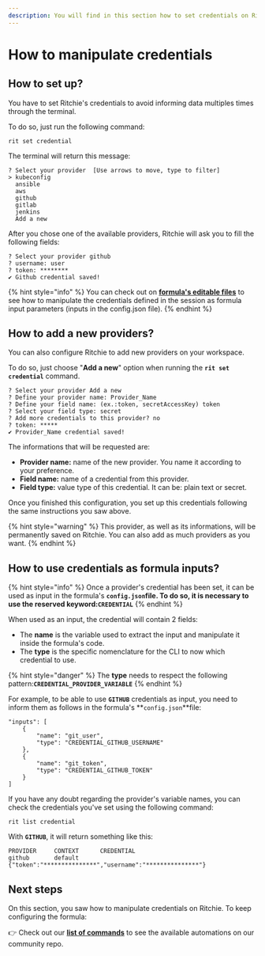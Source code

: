 ```yaml
---
description: You will find in this section how to set credentials on Ritchie.
---
```


# How to manipulate credentials

## How to set up?

You have to set Ritchie's credentials to avoid informing data multiples times through the terminal.

To do so, just run the following command: 

```text
rit set credential
```

The terminal will return this message: 

```text
? Select your provider  [Use arrows to move, type to filter]
> kubeconfig
  ansible
  aws
  github
  gitlab
  jenkins
  Add a new
```

After you chose one of the available providers, Ritchie will ask you to fill the following fields: 

```text
? Select your provider github
? username: user
? token: ********
✔ Github credential saved!
```

{% hint style="info" %}
You can check out on [**formula's editable files**](implement-a-formula.md#editable-files) to see how to manipulate the credentials defined in the session as formula input parameters \(inputs in the config.json file\).
{% endhint %}

## How to add a new providers?

You can also configure Ritchie to add new providers on your workspace. 

To do so, just choose "**Add a new**" option when running the **`rit set credential`** command. 

```text
? Select your provider Add a new
? Define your provider name: Provider_Name
? Define your field name: (ex.:token, secretAccessKey) token
? Select your field type: secret
? Add more credentials to this provider? no
? token: *****
✔ Provider_Name credential saved!
```

The informations that will be requested are: 

* **Provider name:** name of the new provider. You name it according to your preference.
* **Field name:** name of a credential from this provider. 
* **Field type:** value type of this credential. It can be: plain text or secret. 

Once you finished this configuration, you set up this credentials following the same instructions you saw above. 

{% hint style="warning" %}
This provider, as well as its informations, will be permanently saved on Ritchie. You can also add as much providers as you want. 
{% endhint %}

## How to use credentials as formula inputs?

{% hint style="info" %}
Once a provider's credential has been set, it can be used as input in the formula's **`config.json`**file. To do so, it is necessary to use the reserved keyword:**`CREDENTIAL`**
{% endhint %}

When used as an input, the credential will contain 2 fields:

* The **name** is the variable used to extract the input and manipulate it inside the formula's code.
* The **type** is the specific nomenclature for the CLI to now which credential to use.

{% hint style="danger" %}
The **type** needs to respect the following pattern:**`CREDENTIAL_PROVIDER_VARIABLE`**
{% endhint %}

For example, to be able to use **`GITHUB`** credentials as input, you need to inform them as follows in the formula's **`config.json`**file:

```text
"inputs": [ 
    { 
        "name": "git_user", 
        "type": "CREDENTIAL_GITHUB_USERNAME" 
    },
    { 
        "name": "git_token", 
        "type": "CREDENTIAL_GITHUB_TOKEN"
    } 
]
```

If you have any doubt regarding the provider's variable names, you can check the credentials you've set using the following command:

```text
rit list credential
```

With **`GITHUB`**, it will return something like this:

```text
PROVIDER	 CONTEXT	  CREDENTIAL
github  	 default	  {"token":"***************","username":"***************"}
```

## Next steps 

On this section, you saw how to manipulate credentials on Ritchie. To keep configuring the formula: 

👉 Check out our [**list of commands**](../developer/list-of-commands.md) to see the available automations on our community repo. 

